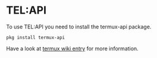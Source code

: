 # TEL:API

To use TEL:API you need to install the termux-api package.

`pkg install termux-api`

Have a look at [termux wiki entry](https://wiki.termux.com/wiki/Termux:API) for more information.

